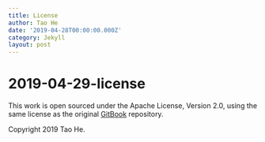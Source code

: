 ```yaml
---
title: License
author: Tao He
date: '2019-04-28T00:00:00.000Z'
category: Jekyll
layout: post
---
```


# 2019-04-29-license

This work is open sourced under the Apache License, Version 2.0, using the same license as the original [GitBook](https://github.com/GitbookIO/gitbook) repository.

Copyright 2019 Tao He.


